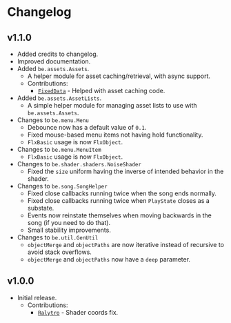# Changelog

## v1.1.0

- Added credits to changelog.
- Improved documentation.
- Added `be.assets.Assets`.
  - A helper module for asset caching/retrieval, with async support.
  - Contributions:
    - [`FixedData`](https://github.com/FixedData) - Helped with asset caching code.
- Added `be.assets.AssetLists`.
  - A simple helper module for managing asset lists to use with `be.assets.Assets`.
- Changes to `be.menu.Menu`
  - Debounce now has a default value of `0.1`.
  - Fixed mouse-based menu items not having hold functionality.
  - `FlxBasic` usage is now `FlxObject`.
- Changes to `be.menu.MenuItem`
  - `FlxBasic` usage is now `FlxObject`.
- Changes to `be.shader.shaders.NoiseShader`
  - Fixed the `size` uniform having the inverse of intended behavior in the shader.
- Changes to `be.song.SongHelper`
  - Fixed close callbacks running twice when the song ends normally.
  - Fixed close callbacks running twice when `PlayState` closes as a substate.
  - Events now reinstate themselves when moving backwards in the song (if you need to do that).
  - Small stability improvements.
- Changes to `be.util.GenUtil`
  - `objectMerge` and `objectPaths` are now iterative instead of recursive to avoid stack overflows.
  - `objectMerge` and `objectPaths` now have a `deep` parameter.

## v1.0.0

- Initial release.
  - Contributions:
    - [`Ralytro`](https://github.com/Raltyro) - Shader coords fix.
